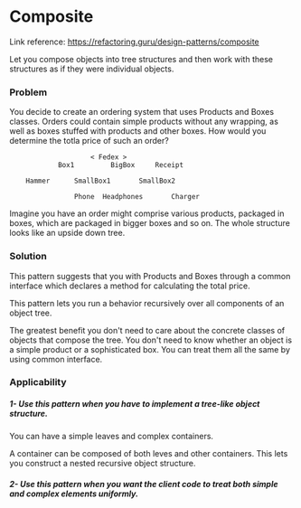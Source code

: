 # Composite
Link reference: https://refactoring.guru/design-patterns/composite

Let you compose objects into tree structures and then work with these structures as if they were individual objects.

### Problem
You decide to create an ordering system that uses Products and Boxes classes. Orders could contain simple products without any wrapping, as well as boxes stuffed with products and other boxes. How would you determine the totla price of such an order?
```
                    < Fedex >
            Box1         BigBox     Receipt

    Hammer      SmallBox1       SmallBox2

                Phone  Headphones       Charger
```

Imagine you have an order might comprise various products, packaged in boxes, which are packaged in bigger boxes and so on. The whole structure looks like an upside down tree.

### Solution
This pattern suggests that you with Products and Boxes through a common interface which declares a method for calculating the total price.

This pattern lets you run a behavior recursively over all components of an object tree.

The greatest benefit you don't need to care about the concrete classes of objects that compose the tree. You don't need to know whether an object is a simple product or a sophisticated box. You can treat them all the same by using common interface.

### Applicability
##### 1- Use this pattern when you have to implement a tree-like object structure.
 
   You can have a simple leaves and complex containers.
 
   A container can be composed of both leves and other containers. This lets you construct a nested recursive object structure. 
 
#####  2- Use this pattern when you want the client code to treat both simple and complex elements uniformly.
